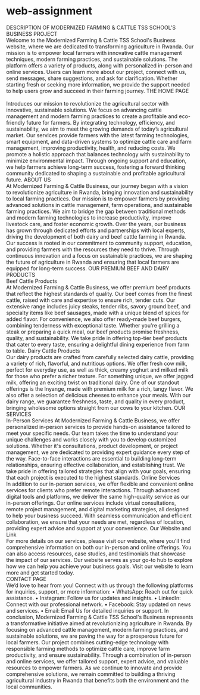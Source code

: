 # web-assignment

DESCRIPTION  OF MODERNIZED FARMING & CATTLE TSS SCHOOL'S BUSINESS PROJECT</br> 
Welcome to the Modernized Farming & Cattle TSS School's Business website, 
where we are dedicated to transforming agriculture in Rwanda. Our mission is to 
empower local farmers with innovative cattle management techniques, modern 
farming practices, and sustainable solutions. The platform offers a variety of 
products, along with personalized in-person and online services. Users can learn 
more about our project, connect with us, send messages, share suggestions, and 
ask for clarification. Whether starting fresh or seeking more information, we 
provide the support needed to help users grow and succeed in their farming 
journey. 
THE HOME PAGE </br>  
Introduces our mission to revolutionize the agricultural sector with innovative, 
sustainable solutions. We focus on advancing cattle management and modern 
farming practices to create a profitable and eco-friendly future for farmers. By 
integrating technology, efficiency, and sustainability, we aim to meet the growing 
demands of today’s agricultural market. Our services provide farmers with the 
latest farming technologies, smart equipment, and data-driven systems to 
optimize cattle care and farm management, improving productivity, health, and 
reducing costs. We promote a holistic approach that balances technology with 
sustainability to minimize environmental impact. Through ongoing support and 
education, we help farmers achieve long-term success, fostering a forward
thinking community dedicated to shaping a sustainable and profitable agricultural 
future. 
ABOUT US</br> 
At Modernized Farming & Cattle Business, our journey began with a vision to 
revolutionize agriculture in Rwanda, bringing innovation and sustainability to local 
farming practices. Our mission is to empower farmers by providing advanced 
solutions in cattle management, farm operations, and sustainable farming 
practices. We aim to bridge the gap between traditional methods and modern 
farming technologies to increase productivity, improve livestock care, and foster 
economic growth. Over the years, our business has grown through dedicated 
efforts and partnerships with local experts, driving the development of both dairy 
and beef cattle farming in Rwanda. Our success is rooted in our commitment to 
community support, education, and providing farmers with the resources they 
need to thrive. Through continuous innovation and a focus on sustainable 
practices, we are shaping the future of agriculture in Rwanda and ensuring that 
local farmers are equipped for long-term success. 
OUR PREMIUM BEEF AND DAIRY PRODUCTS </br>
Beef Cattle Products </br>
At Modernized Farming & Cattle Business, we offer premium beef products that 
reflect the highest standards of quality. Our beef comes from the finest cattle, 
raised with care and expertise to ensure rich, tender cuts. Our extensive range 
includes juicy steaks, tender ribs, savory ground beef, and specialty items like beef 
sausages, made with a unique blend of spices for added flavor. For convenience, 
we also offer ready-made beef burgers, combining tenderness with exceptional 
taste. Whether you're grilling a steak or preparing a quick meal, our beef products 
promise freshness, quality, and sustainability. We take pride in offering top-tier 
beef products that cater to every taste, ensuring a delightful dining experience 
from farm to table. 
Dairy Cattle Products </br>
Our dairy products are crafted from carefully selected dairy cattle, providing a 
variety of rich, flavorful, and nutritious options. We offer fresh cow milk, perfect 
for everyday use, as well as thick, creamy yoghurt and milked milk for those who 
prefer a richer texture. For something unique, we offer jagged milk, offering an 
exciting twist on traditional dairy. One of our standout offerings is the Inyange, 
made with premium milk for a rich, tangy flavor. We also offer a selection of 
delicious cheeses to enhance your meals. With our dairy range, we guarantee 
freshness, taste, and quality in every product, bringing wholesome options 
straight from our cows to your kitchen. 
OUR SERVICES </br>
In-Person Services 
At Modernized Farming & Cattle Business, we offer personalized in-person 
services to provide hands-on assistance tailored to meet your specific needs. Our 
team takes the time to understand your unique challenges and works closely with 
you to develop customized solutions. Whether it's consultations, product 
development, or project management, we are dedicated to providing expert 
guidance every step of the way. Face-to-face interactions are essential to building 
long-term relationships, ensuring effective collaboration, and establishing trust. 
We take pride in offering tailored strategies that align with your goals, ensuring 
that each project is executed to the highest standards. 
Online Services </br>
In addition to our in-person services, we offer flexible and convenient online 
services for clients who prefer remote interactions. Through advanced digital tools 
and platforms, we deliver the same high-quality service as our in-person offerings. 
Our online services include virtual consultations, remote project management, 
and digital marketing strategies, all designed to help your business succeed. With 
seamless communication and efficient collaboration, we ensure that your needs 
are met, regardless of location, providing expert advice and support at your 
convenience. 
Our Website and Link </br>
For more details on our services, please visit our website, where you'll find 
comprehensive information on both our in-person and online offerings. You can 
also access resources, case studies, and testimonials that showcase the impact of 
our services. Our website serves as your go-to hub to explore how we can help 
you achieve your business goals. Visit our website to learn more and get started 
today.  
CONTACT PAGE </br>
We’d love to hear from you! Connect with us through the following platforms for 
inquiries, support, or more information: 
• WhatsApp: Reach out for quick assistance. 
• Instagram: Follow us for updates and insights. 
• LinkedIn: Connect with our professional network. 
• Facebook: Stay updated on news and services. 
• Email: Email Us for detailed inquiries or support. 
In conclusion, Modernized Farming & Cattle TSS School's Business represents a 
transformative initiative aimed at revolutionizing agriculture in Rwanda. By focusing on 
advanced cattle management, modern farming practices, and sustainable solutions, we 
are paving the way for a prosperous future for local farmers. Our project combines 
cutting-edge technology with responsible farming methods to optimize cattle care, 
improve farm productivity, and ensure sustainability. Through a combination of in-person 
and online services, we offer tailored support, expert advice, and valuable resources to 
empower farmers. As we continue to innovate and provide comprehensive solutions, we 
remain committed to building a thriving agricultural industry in Rwanda that benefits 
both the environment and the local communities. 
